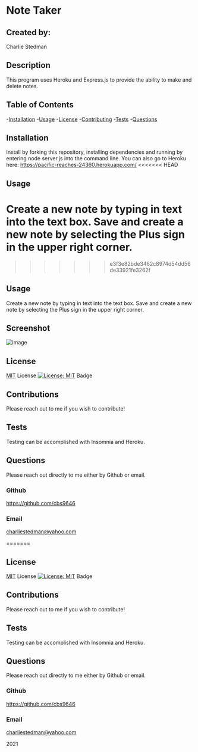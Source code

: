 # Note Taker

  ## Created by:

Charlie Stedman
  
  ## Description
  
This program uses Heroku and Express.js to provide the ability to make and delete notes.
  
  ## Table of Contents
  
  -[Installation](#installation)
  -[Usage](#userInteraction)
  -[License](#license)
  -[Contributing](#contribute)
  -[Tests](#testing)
  -[Questions](#additionalQuestions)
 
  ## Installation

Install by forking this repository, installing dependencies and running by entering node server.js into the command line. You can also go to Heroku here: https://pacific-reaches-24360.herokuapp.com/
<<<<<<< HEAD

  ## Usage
  
Create a new note by typing in text into the text box. Save and create a new note by selecting the Plus sign in the upper right corner.
=======
>>>>>>> e3f3e82bde3462c8974d54dd56de33921fe3262f

  ## Usage
  
Create a new note by typing in text into the text box. Save and create a new note by selecting the Plus sign in the upper right corner.


## Screenshot

![image](https://user-images.githubusercontent.com/9369467/151564463-ba516b20-f568-448c-aec1-eb564c492474.png)

  ## License

[MIT](https://opensource.org/licenses/MIT) License
[![License: MIT](https://img.shields.io/badge/License-MIT-yelloe.svg)](https://opensource.org/licenses/MIT) Badge

  ## Contributions
  
Please reach out to me if you wish to contribute!

  ## Tests

Testing can be accomplished with Insomnia and Heroku.

  ## Questions

Please reach out directly to me either by Github or email.

  ### Github
  
  https://github.com/cbs9646

  ### Email

charliestedman@yahoo.com
   

=======
  ## License

[MIT](https://opensource.org/licenses/MIT) License
[![License: MIT](https://img.shields.io/badge/License-MIT-yelloe.svg)](https://opensource.org/licenses/MIT) Badge

  ## Contributions
  
Please reach out to me if you wish to contribute!

  ## Tests

Testing can be accomplished with Insomnia and Heroku.

  ## Questions

Please reach out directly to me either by Github or email.

  ### Github
  
  https://github.com/cbs9646

  ### Email

charliestedman@yahoo.com
   


2021
